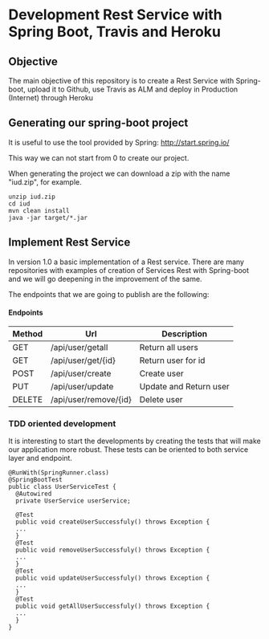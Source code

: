# Development Rest Service with Spring Boot, Travis and Heroku 

## Objective

The main objective of this repository is to create a Rest Service with Spring-boot, upload it to Github, use Travis as ALM and deploy in Production (Internet) through Heroku

## Generating our spring-boot project
It is useful to use the tool provided by Spring: http://start.spring.io/

This way we can not start from 0 to create our project.

When generating the project we can download a zip with the name "iud.zip", for example.
```
unzip iud.zip
cd iud
mvn clean install
java -jar target/*.jar
```
## Implement Rest Service

In version 1.0 a basic implementation of a Rest service. 
There are many repositories with examples of creation of Services Rest with Spring-boot and we will go deepening in the improvement of the same.

The endpoints that we are going to publish are the following:
#### Endpoints

| Method | Url | Description |
| ------ | --- | ---------- |
| GET    |/api/user/getall  | Return all users |
| GET    |/api/user/get/{id}  | Return user for id |
| POST    |/api/user/create  | Create user |
| PUT    |/api/user/update  | Update and Return user |
| DELETE    |/api/user/remove/{id}  | Delete user |

### TDD oriented development
It is interesting to start the developments by creating the tests that will make our application more robust. These tests can be oriented to both service layer and endpoint.

```
@RunWith(SpringRunner.class)
@SpringBootTest
public class UserServiceTest {
  @Autowired
  private UserService userService;

  @Test
  public void createUserSuccessfuly() throws Exception {
  ...
  }
  @Test
  public void removeUserSuccessfuly() throws Exception {
  ...
  }
  @Test
  public void updateUserSuccessfuly() throws Exception {
  ...
  }
  @Test
  public void getAllUserSuccessfuly() throws Exception {
  ...
  }  
}
```



